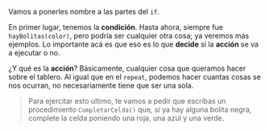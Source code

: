 Vamos a ponerles nombre a las partes del `if`.

En primer lugar, tenemos la **condición**. Hasta ahora, siempre fue `hayBolitas(color)`, pero podría ser cualquier otra cosa; ya veremos más ejemplos. Lo importante acá es que eso es lo que **decide** si la **acción** se va a ejecutar o no.

¿Y qué es la **acción**? Básicamente, cualquier cosa que queramos hacer sobre el tablero. Al igual que en el `repeat`, podemos hacer cuantas cosas se nos ocurran, no necesariamente tiene que ser una sola.

> Para ejercitar esto ultimo, te vamos a pedir que escribas un procedimiento `CompletarCelda()` que, _si_ ya hay alguna bolita negra, complete la celda poniendo una roja, una azul y una verde.